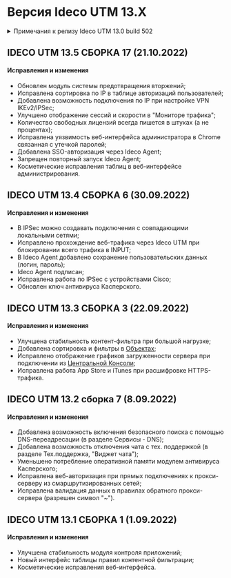 # Версия Ideco UTM 13.X

<details>

<summary>Примечания к релизу Ideco UTM 13.0 build 502</summary>

**Дата выхода версии**: 25.08.2022.

Техническая поддержка и обратная связь (поможет нам улучшить продукт):

* Обсудить версию в телеграмм-канале с разработчиками: [https://t.me/idecoutm](https://t.me/idecoutm)
* Портал технической поддержки: [https://help.ideco.ru/](https://help.ideco.ru/)
* Электронная почта: help@ideco.ru
* Telegram: [ideco.bot](https://telegram.im/@ideco_support_bot)


[Скачать Ideco UTM 10](https://my.ideco.ru/). \
Автоматическая регистрация тестовой лицензии: my.ideco.ru (полный функционал на 40 дней и 10 000 пользователей). 

**Новые возможности версии 13**

* Добавлен новый [Ideco Agent](../settings/users/ideco-agent.md) авторизации и VPN (Wireguard);
* Добавлена [Двухфакторная аутентификация](../settings/users/two-factor-authentication.md) пользователей по VPN;
* Добавлена динамическая маршрутизация [BGP](../settings/services/bgp.md);
* Новая таблица в настройках модулей фильтрации трафика;
* Новая отчетность по веб-трафику и трафику приложений (включая конструктор отчетов и полный URL в отчетах);
* Новые отчеты по [событиям безопасности](../settings/reports/security-events.md) IDS/IPS (дашборды).

**Исправления и изменения**

* Обновленная платформа на базе ядра Linux 5.17
* Улучшен и переработан раздел Отчетность. Добавлен подраздел События безопасности и Трафик;

**Обновление с релизов Ideco UTM 8.12 и старше**

Обновление с релиза Ideco UTM 13 возможно через автоматические обновления (тестовый канал, будет доступна в ближайшее время). \
Обновление с релизов 8.х, 9.х, 10.х, 11.х, 12.х возможно через автоматические обновления с промежуточным обновлением до версий 9.11, 10.7, 11.10, 12.8.

**Обновление с версии Ideco UTM 7.9.9**

Прямое обновление до версии 13 напрямую невозможно.\
Возможна миграция настроек (загрузка бэкапа настроек) на предварительно установленную версию [9.11](https://storage.yandexcloud.net/ideco-utm-iso/Ideco-UTM-9-11-2.iso) и дальнейшее обновление до версии 13.0 с помощью автоматического обновления.

</details>

## IDECO UTM 13.5 СБОРКА 17 (21.10.2022)

#### Исправления и изменения

- Обновлен модуль системы предотвращения вторжений;
- Исправлена сортировка по IP в таблице авторизаций пользователей;
- Добавлена возможность подключения по IP при настройке VPN IKEv2/IPSec;
- Улучшено отображение сессий и скорости в "Мониторе трафика";
- Количество свободных лицензий всегда пишется в штуках (а не процентах);
- Исправлена уязвимость веб-интерфейса администратора в Chrome связанная с утечкой паролей;
- Добавлена SSO-авторизация через Ideco Agent;
- Запрещен повторный запуск Ideco Agent;
- Косметические исправления таблиц в веб-интерфейсе администрирования.


## IDECO UTM 13.4 СБОРКА 6 (30.09.2022)

#### Исправления и изменения

* В IPSec можно создавать подключения с совпадающими локальными сетями;
* Исправлено прохождение веб-трафика через Ideco UTM при блокировании всего трафика в INPUT;
* В Ideco Agent добавлено сохранение пользовательских данных (логин, пароль);
* Ideco Agent подписан;
* Исправлена работа по IPSec с устройствами Cisco;
* Обновлен ключ антивируса Касперского.

## IDECO UTM 13.3 СБОРКА 3 (22.09.2022)

#### Исправления и изменения

* Улучшена стабильность контент-фильтра при большой нагрузке;
* Добавлена сортировка и фильтры в [Объектах](../settings/access-rules/aliases.md);
* Исправлено отображение графиков загруженности сервера при подключении из [Центральной Консоли](../settings/server-management/central-console.md);
* Исправлена работа App Store и iTunes при расшифровке HTTPS-трафика.

## IDECO UTM 13.2 сборка 7 (8.09.2022)

#### Исправления и изменения

* Добавлена возможность включения безопасного поиска с помощью DNS-переадресации (в разделе Сервисы - DNS);
* Добавлена возможность отключения чата с тех. поддержкой (в разделе Тех.поддержка, "Виджет чата");
* Уменьшено потребление оперативной памяти модулем антивируса Касперского;
* Исправлена веб-авторизация при прямых подключениях к прокси-серверу из смаршрутизированных сетей;
* Исправлена валидация данных в правилах обратного прокси-сервера (разрешен символ "~").

## IDECO UTM 13.1 СБОРКА 1 (1.09.2022)

#### Исправления и изменения

* Улучшена стабильность модуля контроля приложений;
* Новый интерфейс таблицы правил контентной фильтрации;
* Косметические исправления веб-интерфейса.
